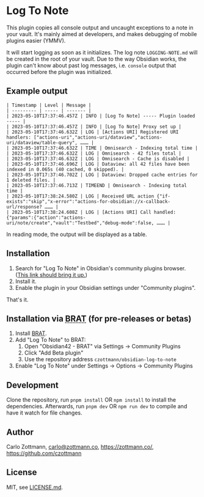 # Log To Note

This plugin copies all console output and uncaught exceptions to a note in your vault.  It's mainly aimed at developers, and makes debugging of mobile plugins easier (YMMV).

It will start logging as soon as it initializes.  The log note `LOGGING-NOTE.md` will be created in the root of your vault.  Due to the way Obsidian works, the plugin can't know about past log messages, i.e. `console` output that occurred before the plugin was initialized.


## Example output

```
| Timestamp | Level | Message |
| --------- | ----- | ------- |
| 2023-05-10T17:37:46.457Z | INFO | [Log To Note] ----- Plugin loaded ----- |
| 2023-05-10T17:37:46.457Z | INFO | [Log To Note] Proxy set up |
| 2023-05-10T17:37:46.632Z | LOG | [Actions URI] Registered URI handlers: ["actions-uri","actions-uri/dataview","actions-uri/dataview/table-query", ……… |
| 2023-05-10T17:37:46.632Z | TIME | Omnisearch - Indexing total time |
| 2023-05-10T17:37:46.632Z | LOG | Omnisearch - 42 files total |
| 2023-05-10T17:37:46.632Z | LOG | Omnisearch - Cache is disabled |
| 2023-05-10T17:37:46.696Z | LOG | Dataview: all 42 files have been indexed in 0.065s (40 cached, 0 skipped). |
| 2023-05-10T17:37:46.702Z | LOG | Dataview: Dropped cache entries for 1 deleted files. |
| 2023-05-10T17:37:46.713Z | TIMEEND | Omnisearch - Indexing total time |
| 2023-05-10T17:38:24.580Z | LOG | Received URL action {"if-exists":"skip","x-error":"actions-for-obsidian://x-callback-url/response? ……… |
| 2023-05-10T17:38:24.608Z | LOG | [Actions URI] Call handled: {"params":{"action":"actions-uri/note/create","vault":"Testbed","debug-mode":false, ……… |
```

In reading mode, the output will be displayed as a table.


## Installation

1. Search for "Log To Note" in Obsidian's community plugins browser. ([This link should bring it up.](https://obsidian.md/plugins?id=zottmann))
2. Install it.
3. Enable the plugin in your Obsidian settings under "Community plugins".

That's it.


## Installation via <abbr title="Beta Reviewers Auto-update Tester">BRAT</abbr> (for pre-releases or betas)

1. Install [BRAT](https://github.com/TfTHacker/obsidian42-brat).
2. Add "Log To Note" to BRAT:
    1. Open "Obsidian42 - BRAT" via Settings → Community Plugins
    2. Click "Add Beta plugin"
    3. Use the repository address `czottmann/obsidian-log-to-note`
3. Enable "Log To Note" under Settings → Options → Community Plugins


## Development

Clone the repository, run `pnpm install` OR `npm install` to install the dependencies.  Afterwards, run `pnpm dev` OR `npm run dev` to compile and have it watch for file changes.


## Author

Carlo Zottmann, <carlo@zottmann.co>, https://zottmann.co/, https://github.com/czottmann


## License

MIT, see [LICENSE.md](LICENSE.md).
